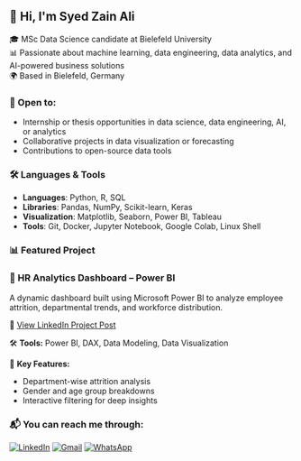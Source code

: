 ## 👋 Hi, I'm Syed Zain Ali

🎓 MSc Data Science candidate at Bielefeld University  
📊 Passionate about machine learning, data engineering, data analytics, and AI-powered business solutions  
🌍 Based in Bielefeld, Germany 

### 🚀 Open to:
- Internship or thesis opportunities in data science, data engineering, AI, or analytics
- Collaborative projects in data visualization or forecasting
- Contributions to open-source data tools

### 🛠️ Languages & Tools

- **Languages**: Python, R, SQL  
- **Libraries**: Pandas, NumPy, Scikit-learn, Keras  
- **Visualization**: Matplotlib, Seaborn, Power BI, Tableau  
- **Tools**: Git, Docker, Jupyter Notebook, Google Colab, Linux Shell
  
### 📊 Featured Project

### 🔹 HR Analytics Dashboard – Power BI

A dynamic dashboard built using Microsoft Power BI to analyze employee attrition, departmental trends, and workforce distribution.

🔗 [View LinkedIn Project Post](https://www.linkedin.com/posts/syed-zain-ali-006467130_microsoftpowerbi-dataanalysis-dax-activity-7270136598388760576-f5Nv/?utm_source=share&utm_medium=member_desktop)

🛠️ **Tools:** Power BI, DAX, Data Modeling, Data Visualization

📌 **Key Features:**
- Department-wise attrition analysis
- Gender and age group breakdowns
- Interactive filtering for deep insights
### 📬 You can reach me through:

[![LinkedIn](https://img.shields.io/badge/LinkedIn-0077B5?style=for-the-badge&logo=linkedin&logoColor=white)](https://www.linkedin.com/in/syed-zain-ali-006467130/)
[![Gmail](https://img.shields.io/badge/Gmail-D14836?style=for-the-badge&logo=gmail&logoColor=white)](mailto:szainali07@gmail.com)
[![WhatsApp](https://img.shields.io/badge/WhatsApp-25D366?style=for-the-badge&logo=whatsapp&logoColor=white)](https://wa.me/4917671662996)

<!--
**syedzainali/syedzainali** is a ✨ _special_ ✨ repository because its `README.md` (this file) appears on your GitHub profile.

Here are some ideas to get you started:

- 🔭 I’m currently working on ...
- 🌱 I’m currently learning ...
- 👯 I’m looking to collaborate on ...
- 🤔 I’m looking for help with ...
- 💬 Ask me about ...
- 📫 How to reach me: ...
- 😄 Pronouns: ...
- ⚡ Fun fact: ...
-->
